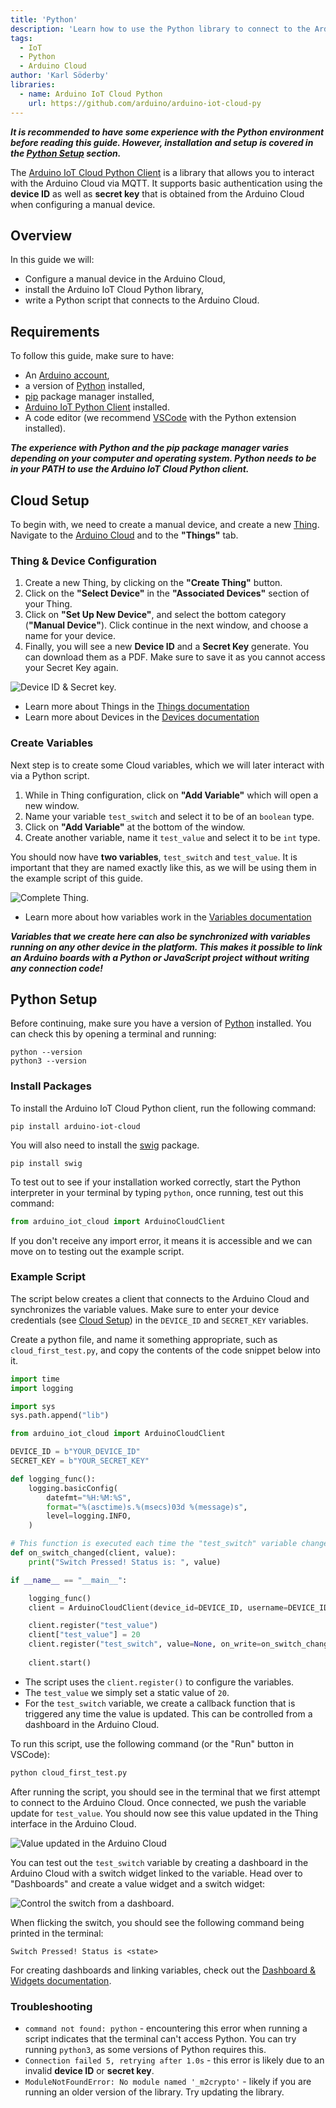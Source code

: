 ```yaml
---
title: 'Python'
description: 'Learn how to use the Python library to connect to the Arduino Cloud.'
tags: 
  - IoT
  - Python
  - Arduino Cloud
author: 'Karl Söderby'
libraries: 
  - name: Arduino IoT Cloud Python
    url: https://github.com/arduino/arduino-iot-cloud-py
---
```


***It is recommended to have some experience with the Python environment before reading this guide. However, installation and setup is covered in the [Python Setup](#python-setup) section.***

The [Arduino IoT Cloud Python Client](https://pypi.org/project/arduino-iot-cloud/) is a library that allows you to interact with the Arduino Cloud via MQTT. It supports basic authentication using the **device ID** as well as **secret key** that is obtained from the Arduino Cloud when configuring a manual device.


## Overview

In this guide we will:
- Configure a manual device in the Arduino Cloud,
- install the Arduino IoT Cloud Python library,
- write a Python script that connects to the Arduino Cloud. 

## Requirements

To follow this guide, make sure to have:

- An [Arduino account](https://login.arduino.cc/login),
- a version of [Python](https://www.python.org/downloads/) installed,
- [pip](https://packaging.python.org/en/latest/tutorials/installing-packages/) package manager installed,
- [Arduino IoT Python Client](https://pypi.org/project/arduino-iot-client/) installed.
- A code editor (we recommend [VSCode](https://code.visualstudio.com/) with the Python extension installed).

***The experience with Python and the pip package manager varies depending on your computer and operating system. Python needs to be in your PATH to use the Arduino IoT Cloud Python client.***

## Cloud Setup

To begin with, we need to create a manual device, and create a new [Thing](/arduino-cloud/cloud-interface/things). Navigate to the [Arduino Cloud](https://app.arduino.cc/) and to the **"Things"** tab.

### Thing & Device Configuration

1. Create a new Thing, by clicking on the **"Create Thing"** button.
2. Click on the **"Select Device"** in the **"Associated Devices"** section of your Thing.
3. Click on **"Set Up New Device"**, and select the bottom category (**"Manual Device"**). Click continue in the next window, and choose a name for your device.
4. Finally, you will see a new **Device ID** and a **Secret Key** generate. You can download them as a PDF. Make sure to save it as you cannot access your Secret Key again.

![Device ID & Secret key.](assets/device-key.png)

- Learn more about Things in the [Things documentation](/arduino-cloud/cloud-interface/things)
- Learn more about Devices in the [Devices documentation](/arduino-cloud/hardware/devices)

### Create Variables

Next step is to create some Cloud variables, which we will later interact with via a Python script.

1. While in Thing configuration, click on **"Add Variable"** which will open a new window.
2. Name your variable `test_switch` and select it to be of an `boolean` type.
3. Click on **"Add Variable"** at the bottom of the window.
4. Create another variable, name it `test_value` and select it to be `int` type.

You should now have **two variables**, `test_switch` and `test_value`. It is important that they are named exactly like this, as we will be using them in the example script of this guide.

![Complete Thing.](assets/thing.png)

- Learn more about how variables work in the [Variables documentation](/arduino-cloud/cloud-interface/variables)

***Variables that we create here can also be synchronized with variables running on any other device in the platform. This makes it possible to link an Arduino boards with a Python or JavaScript project without writing any connection code!*** 

## Python Setup

Before continuing, make sure you have a version of [Python](https://www.python.org/downloads/) installed. You can check this by opening a terminal and running:

```
python --version
python3 --version
```

### Install Packages

To install the Arduino IoT Cloud Python client, run the following command:

```
pip install arduino-iot-cloud
```

You will also need to install the [swig](https://pypi.org/project/swig/) package.

```
pip install swig
```

To test out to see if your installation worked correctly, start the Python interpreter in your terminal by typing `python`, once running, test out this command:

```python
from arduino_iot_cloud import ArduinoCloudClient
```

If you don't receive any import error, it means it is accessible and we can move on to testing out the example script.

### Example Script

The script below creates a client that connects to the Arduino Cloud and synchronizes the variable values. Make sure to enter your device credentials (see [Cloud Setup](#cloud-setup)) in the `DEVICE_ID` and `SECRET_KEY` variables.

Create a python file, and name it something appropriate, such as `cloud_first_test.py`, and copy the contents of the code snippet below into it.

```python
import time
import logging

import sys
sys.path.append("lib")

from arduino_iot_cloud import ArduinoCloudClient

DEVICE_ID = b"YOUR_DEVICE_ID"
SECRET_KEY = b"YOUR_SECRET_KEY"

def logging_func():
    logging.basicConfig(
        datefmt="%H:%M:%S",
        format="%(asctime)s.%(msecs)03d %(message)s",
        level=logging.INFO,
    )   

# This function is executed each time the "test_switch" variable changes 
def on_switch_changed(client, value):
    print("Switch Pressed! Status is: ", value)

if __name__ == "__main__":

    logging_func()
    client = ArduinoCloudClient(device_id=DEVICE_ID, username=DEVICE_ID, password=SECRET_KEY)

    client.register("test_value")  
    client["test_value"] = 20
    client.register("test_switch", value=None, on_write=on_switch_changed)
    
    client.start()
```

- The script uses the `client.register()` to configure the variables. 
- The `test_value` we simply set a static value of `20`.
- For the `test_switch` variable, we create a callback function that is triggered any time the value is updated. This can be controlled from a dashboard in the Arduino Cloud.

To run this script, use the following command (or the "Run" button in VSCode):

```python
python cloud_first_test.py
```

After running the script, you should see in the terminal that we first attempt to connect to the Arduino Cloud. Once connected, we push the variable update for `test_value`. You should now see this value updated in the Thing interface in the Arduino Cloud.

![Value updated in the Arduino Cloud](assets/variable-update.png)

You can test out the `test_switch` variable by creating a dashboard in the Arduino Cloud with a switch widget linked to the variable. Head over to "Dashboards" and create a value widget and a switch widget:

![Control the switch from a dashboard.](assets/dashboard.png)

When flicking the switch, you should see the following command being printed in the terminal:

```
Switch Pressed! Status is <state>
```

For creating dashboards and linking variables, check out the [Dashboard & Widgets documentation](/arduino-cloud/cloud-interface/dashboard-widgets).

### Troubleshooting

- `command not found: python` - encountering this error when running a script indicates that the terminal can't access Python. You can try running `python3`, as some versions of Python requires this.
- `Connection failed 5, retrying after 1.0s` - this error is likely due to an invalid **device ID** or **secret key**.
- `ModuleNotFoundError: No module named '_m2crypto'` - likely if you are running an older version of the library. Try updating the library.
